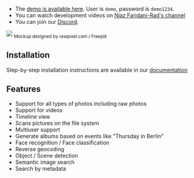 - The [demo is available here](https://demo2.librephotos.com/). User is ```demo```, password is ```demo1234```.
- You can watch development videos on [Niaz Faridani-Rad's channel](https://www.youtube.com/channel/UCZJ2pk2BPKxwbuCV9LWDR0w)
- You can join our [Discord](https://discord.gg/xwRvtSDGWb).

![](https://github.com/LibrePhotos/librephotos/blob/dev/screenshots/mockups_main_fhd.png?raw=true)
<sub>Mockup designed by rawpixel.com / Freepik</sub>

## Installation

Step-by-step installation instructions are available in our [documentation](https://docs.librephotos.com/1/)

## Features

  - Support for all types of photos including raw photos
  - Support for videos
  - Timeline view
  - Scans pictures on the file system
  - Multiuser support
  - Generate albums based on events like "Thursday in Berlin"
  - Face recognition / Face classification
  - Reverse geocoding
  - Object / Scene detection
  - Semantic image search
  - Search by metadata